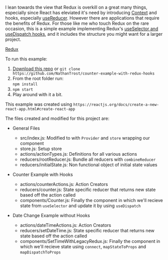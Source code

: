 I lean towards the view that Redux is overkill on a great many things, especially since React has eleviated it's need by introducing [Context](https://reactjs.org/docs/context.html) and hooks, especially [useReducer](https://reactjs.org/docs/hooks-reference.html#usereducer). However there are applications that require the benefits of Redux. For those like me who touch Redux on the rare occasion, this is a simple example implementing Redux's [useSelector and useDispatch hooks](https://react-redux.js.org/api/hooks), and it includes the structure you might want for a larger project.

[Redux](https://github.com/reactjs/redux)

To run this example:

1. [Download this repo](https://github.com/NathanTrost/counter-example-with-redux-hooks) or `git clone https://github.com/NathanTrost/counter-example-with-redux-hooks`
2. From the root folder run:  
   `npm install`
3. `npm start`
4. Play around with it a bit.

This example was created using `https://reactjs.org/docs/create-a-new-react-app.html#create-react-app`

The files created and modified for this project are:

- General Files
   - src/index.js: Modified to with `Provider` and `store` wrapping our component
   - store.js: Setup store
   - actions/actionTypes.js: Definitions for all various actions
   - reducers/rootReducer.js: Bundle all reducers with `combineReducer`
   - reducers/initialState.js: Non functional object of initial state values

- Counter Example with Hooks
   - actions/counterActions.js: Action Creators
   - reducers/counter.js: State specific reducer that returns new state based off the action called
   - components/Counter.js: Finally the component in which we'll recieve state from `useSelector` and update it by using `useDispatch`

- Date Change Example without Hooks
   - actions/dateTimeActions.js: Action Creators
   - reducers/setDateTime.js: State specific reducer that returns new state based off the action called
   - components/SetTimeWithLegacyRedux.js: Finally the component in which we'll recieve state using `connect`, `mapStateToProps` and `mapDispatchToProps`
